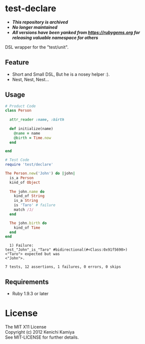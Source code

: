 test-declare
============

* ***This repository is archived***
* ***No longer maintained***
* ***All versions have been yanked from https://rubygems.org for releasing valuable namespace for others***

DSL wrapper for the "test/unit".

Feature
---

* Short and Small DSL, But he is a nosey helper :).
* Nest, Nest, Nest...

Usage
---

```ruby
# Product Code
class Person
  
  attr_reader :name, :birth
  
  def initialize(name)
    @name = name
    @birth = Time.now
  end

end

# Test Code
require 'test/declare'

The Person.new('John') do |john|
  is_a Person
  kind_of Object
  
  The john.name do
    kind_of String
    is_a String
    is 'Taro' # failure
    match /J/
  end

  The john.birth do
    kind_of Time
  end
end
```

```plain
  1) Failure:
test_"John"_is_"Taro" #bidirectional(#<Class:0x91f5690>)
<"Taro"> expected but was
<"John">.

7 tests, 12 assertions, 1 failures, 0 errors, 0 skips
```

Requirements
---

* Ruby 1.9.3 or later

License
=======

The MIT X11 License  
Copyright (c) 2012 Kenichi Kamiya  
See MIT-LICENSE for further details.
